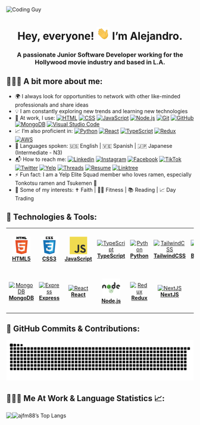 <img src="https://raw.githubusercontent.com/abhisheknaiidu/abhisheknaiidu/master/code.gif" align="center" alt ="Coding Guy">
<h1 align="center">Hey, everyone! <img src="./hi.gif" alt="hii" width="35" /> I’m Alejandro.</h1>
<h3 align="center">A passionate Junior Software Developer working for the Hollywood movie industry and based in L.A.</h3>

## 👨🏽‍💻 A bit more about me:
- 🌍 I always look for opportunities to network with other like-minded professionals and share ideas
- 💡 I am constantly exploring new trends and learning new technologies
- 🌱 At work, I use: [![HTML](https://img.shields.io/badge/-HTML-E34F26?&logo=html5&logoColor=ffffff)](https://html.spec.whatwg.org) [![CSS](https://img.shields.io/badge/-CSS-1572B6?&logo=css3)](https://w3.org/Style/CSS) [![JavaScript](https://img.shields.io/badge/-JavaScript-F7DF1E?&logo=javascript&logoColor=000000)](https://javascript.info) [![Node.js](https://img.shields.io/badge/-Node.js-339933?&logo=nodedotjs&logoColor=ffffff)](https://nodejs.org) [![Git](https://img.shields.io/badge/-Git-%23F05032?&logo=git&logoColor=%23ffffff)](https://git-scm.com) [![GitHub](https://img.shields.io/badge/-GitHub-%231a202c?&logo=github&logoColor=ffffff)](https://github.com) [![MongoDB](https://img.shields.io/badge/-MongoDB-3FA037?&logo=mongodb&logoColor=ffffff)](https://mongodb.com) [![Visual Studio Code](https://custom-icon-badges.demolab.com/badge/Visual%20Studio%20Code-0078d7.svg?logo=vsc&logoColor=white)](https://code.visualstudio.com)
- 📈 I’m also proficient in: [![Python](https://img.shields.io/badge/Python-3776AB?logo=python&logoColor=fff)](https://www.python.org) [![React](https://img.shields.io/badge/-React-61DAFB?&logo=react&logoColor=000000)](https://react.dev) [![TypeScript](https://img.shields.io/badge/-TypeScript-007ACC?&logo=typescript&logoColor=ffffff)](https://typescriptlang.org) [![Redux](https://img.shields.io/badge/-Redux-7231C6?&logo=redux&logoColor=ffffff)](https://redux.js.org) [![AWS](https://img.shields.io/badge/AWS-%23FF9900.svg?logo=amazon-web-services&logoColor=white)](https://aws.amazon.com)
- 📢 Languages spoken: 🇺🇸 English | 🇻🇪 Spanish | 🇯🇵 Japanese (Intermediate - N3)
- 📬 How to reach me: [![Linkedin](https://custom-icon-badges.demolab.com/badge/LinkedIn-0A66C2?logo=linkedin-white&logoColor=fff)](https://linkedin.com/in/ajfm88) [![Instagram](https://img.shields.io/badge/Instagram-%23E4405F.svg?logo=Instagram&logoColor=white)](https://instagram.com/ajfm88) [![Facebook](https://img.shields.io/badge/-Facebook-4267B2?&logo=Facebook&logoColor=FFFFFF)](https://facebook.com/ajfm88) [![TikTok](https://img.shields.io/badge/-TikTok-FF0050?&logo=TikTok&logoColor=000000)](https://tiktok.com/@ajfm88) [![Twitter](https://img.shields.io/badge/Twitter-%23000000.svg?logo=X&logoColor=white)](https://x.com/ajfm88) [![Yelp](https://img.shields.io/badge/-Yelp-C41200?&logo=Yelp&logoColor=FFFFFF)](https://yelp.com/user_details?userid=JBqCl4WE7g9SPR-0y0tJzQ) [![Threads](https://img.shields.io/badge/Threads-000000?logo=Threads&logoColor=white)](https://threads.net/@ajfm88) [![Resume](https://img.shields.io/badge/-Resume-DAA520?&logo=Academia&logoColor=000000)](https://drive.google.com/file/d/1rQJVJGk3Yovzh0yRrRO7cjZyObr22Uqk/view?usp=sharing) [![Linktree](https://img.shields.io/badge/LinkTree-1de9b6?logo=linktree&logoColor=white)](https://linktr.ee/ajfm88)
- ⚡ Fun fact: I am a Yelp Elite Squad member who loves ramen, especially Tonkotsu ramen and Tsukemen 🍜
- 💬 Some of my interests: ✝️ Faith | 💪🏽 Fitness | 📚 Reading | 📈 Day Trading

## 🔧 Technologies & Tools:

<table>
  <tr>
    <td align="center" height="108" width="108">
      <a href="https://html.spec.whatwg.org" target="_blank">
      <img
        src="https://raw.githubusercontent.com/devicons/devicon/master/icons/html5/html5-original-wordmark.svg"
        null="https://cdn.jsdelivr.net/gh/devicons/devicon/icons/html5/html5-plain.svg"
        width="48"
        height="48"
        alt="HTML"
      />
      <br /><strong>HTML5</strong>
    </td>
    <td align="center" height="108" width="108">
      <a href="https://w3.org/Style/CSS" target="_blank">
      <img
        src="https://raw.githubusercontent.com/devicons/devicon/master/icons/css3/css3-original-wordmark.svg"
        null="https://cdn.jsdelivr.net/gh/devicons/devicon/icons/css3/css3-plain.svg"
        width="48"
        height="48"
        alt="CSS3"
      />
      <br /><strong>CSS3</strong>
    </td>
    <td align="center" height="108" width="108">
      <a href="https://javascript.info" target="_blank">
      <img
        src="https://raw.githubusercontent.com/devicons/devicon/master/icons/javascript/javascript-original.svg"
        null="https://cdn.jsdelivr.net/gh/devicons/devicon/icons/javascript/javascript-plain.svg"
        width="48"
        height="48"
        alt="JavaScript"
      />
      <br /><strong>JavaScript</strong>
    </td>
    <td align="center" height="108" width="108">
      <a href="https://typescriptlang.org" target="_blank">
      <img
        src="https://cdn.jsdelivr.net/gh/devicons/devicon/icons/typescript/typescript-plain.svg"
        width="48"
        height="48"
        alt="TypeScript"
      />
      <br /><strong>TypeScript</strong>
    </td>
    <td align="center" height="108" width="108">
      <a href="https://python.org" target="_blank">
      <img
        src="https://cdn.jsdelivr.net/gh/devicons/devicon/icons/python/python-original.svg"
        width="48"
        height="48"
        alt="Python"
      />
      <br /><strong>Python</strong>
    </td>
    <td align="center" height="108" width="108">
      <a href="https://tailwindcss.com" target="_blank">
      <img
        src="https://cdn.jsdelivr.net/gh/devicons/devicon/icons/tailwindcss/tailwindcss-original.svg"
        width="48"
        height="48"
        alt="TailwindCSS"
      />
      <br /><strong>TailwindCSS</strong>
    </td>
    <td align="center" height="108" width="108">
      <a href="https://getbootstrap.com" target="_blank">
      <img
        src="https://cdn.jsdelivr.net/gh/devicons/devicon/icons/bootstrap/bootstrap-plain.svg"
        width="48"
        height="48"
        alt="Bootstrap"
      />
      <br /><strong>Bootstrap</strong>
    </td>
    <td align="center" height="108" width="108">
      <a href="https://aws.amazon.com" target="_blank">
      <img
        src="https://cdn.jsdelivr.net/gh/devicons/devicon/icons/amazonwebservices/amazonwebservices-original-wordmark.svg"
        width="48"
        height="48"
        alt="AWS"
      />
      <br /><strong>AWS</strong>
    </td>
  </tr>
  <tr>
    <td align="center" height="108" width="108">
      <a href="https://mongodb.com" target="_blank">
      <img
        src="https://cdn.jsdelivr.net/gh/devicons/devicon/icons/mongodb/mongodb-original.svg"
        null="https://raw.githubusercontent.com/devicons/devicon/master/icons/mongodb/mongodb-original-wordmark.svg"
        width="48"
        height="48"
        alt="MongoDB"
      />
      <br /><strong>MongoDB</strong>
    </td>
    <td align="center" height="108" width="108">
      <a href="https://expressjs.com" target="_blank">
      <img
        src="https://cdn.jsdelivr.net/gh/devicons/devicon/icons/express/express-original.svg"
        width="48"
        height="48"
        alt="Express"
      />
      <br /><strong>Express</strong>
    </td>
    <td align="center" height="108" width="108">
      <a href="https://react.dev" target="_blank">
      <img
        src="https://cdn.jsdelivr.net/gh/devicons/devicon/icons/react/react-original.svg"
        width="48"
        height="48"
        alt="React"
      />
      <br /><strong>React</strong>
    </td>
    <td align="center" height="108" width="108">
      <a href="https://nodejs.org" target="_blank">
      <img
        src="https://raw.githubusercontent.com/devicons/devicon/master/icons/nodejs/nodejs-original-wordmark.svg"
        null="https://cdn.jsdelivr.net/gh/devicons/devicon/icons/nodejs/nodejs-original.svg"
        width="48"
        height="48"
        alt="Node.js"
      />
      <br /><strong>Node.js</strong>
    </td>
    <td align="center" height="108" width="108">
      <a href="https://redux.js.org" target="_blank">
      <img
        src="https://cdn.jsdelivr.net/gh/devicons/devicon/icons/redux/redux-original.svg"
        width="48"
        height="48"
        alt="Redux"
      />
      <br /><strong>Redux</strong>
    </td>
    <td align="center" height="108" width="108">
      <a href="https://nextjs.org" target="_blank">
      <img
        src="https://cdn.jsdelivr.net/gh/devicons/devicon/icons/nextjs/nextjs-original.svg"
        width="48"
        height="48"
        alt="NextJS"
      />
      <br /><strong>NextJS</strong>
    <td align="center" height="108" width="108">
      <a href="https://git-scm.com" target="_blank">
      <img
        src="https://cdn.jsdelivr.net/gh/devicons/devicon/icons/git/git-original.svg"
        width="48"
        height="48"
        alt="Git"
      />
      <br /><strong>Git</strong>
    </td>
    <td align="center" height="108" width="108">
      <a href="https://firebase.google.com" target="_blank">
      <img
        src="https://cdn.jsdelivr.net/gh/devicons/devicon/icons/firebase/firebase-plain.svg"
        width="48"
        height="48"
        alt="Firebase"
      />
      <br /><strong>Firebase</strong>
    </td>
  </tr>
</table>

## 🐍 GitHub Commits & Contributions:
<a href="https://github.com/ajfm88/ajfm88">
  <img alt="Snake contributions graph" src="https://github.com/ajfm88/ajfm88/blob/output/github-contribution-grid-snake.svg">
</a>

## 👨🏽‍💻 Me At Work & Language Statistics 📈:
<!-- ![](https://visitor-badge.glitch.me/badge?page_id=ajfm88.ajfm88) -->
<img align="left" height="200" src="https://user-images.githubusercontent.com/58959408/232639433-cb0aea21-66f0-4508-a771-85e2089c5a87.gif"/>
<img src="https://github-readme-stats.vercel.app/api/top-langs/?username=ajfm88&hide_progress=true" alt="ajfm88’s Top Langs"/>
